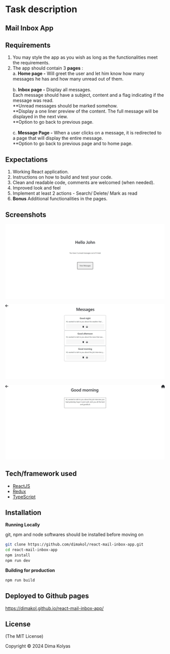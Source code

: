 # Task description

## Mail Inbox App

## Requirements

1. You may style the app as you wish as long as the functionalities meet the requirements.
2. The app should contain 3 **pages** :
   <br/>
   a. **Home page -** Will greet the user and let him know how many messages he has and how many unread out of them.
   <br/>
   <br/>
   b. **Inbox page -** Display all messages.
   <br/>
   Each message should have a subject, content and a flag indicating if the message was read.
   <br/>
   **Unread messages should be marked somehow.
   <br/>
   **Display a one liner preview of the content. The full message will be displayed in the next view.
   <br/>
   **Option to go back to previous page.
   <br/>
   <br/>
   c. **Message Page -** When a user clicks on a message, it is redirected to a page that will display the entire message.
   <br/>
   **Option to go back to previous page and to home page.

## Expectations

1. Working React application.
2. Instructions on how to build and test your code.
3. Clean and readable code, comments are welcomed (when needed).
4. Improved look and feel
5. Implement at least 2 actions - Search/ Delete/ Mark as read
6. **Bonus** Additional functionalities in the pages.

## Screenshots

![image](screenshots/home_page.jpg?raw=true "Home Page")

![image](screenshots/inbox_page.jpg?raw=true "Inbox Page")

![image](screenshots/message_page.jpg?raw=true "Message Page")

## Tech/framework used

- [ReactJS](https://reactjs.org/)
- [Redux](https://redux.js.org/)
- [TypeScript](https://www.typescriptlang.org/)

## Installation

**Running Locally**

git, npm and node softwares should be installed before moving on

```bash
git clone https://github.com/dimakol/react-mail-inbox-app.git
cd react-mail-inbox-app
npm install
npm run dev
```

**Building for production**

```bash
npm run build
```

## Deployed to Github pages

https://dimakol.github.io/react-mail-inbox-app/

## License

(The MIT License)

Copyright © 2024 Dima Kolyas

